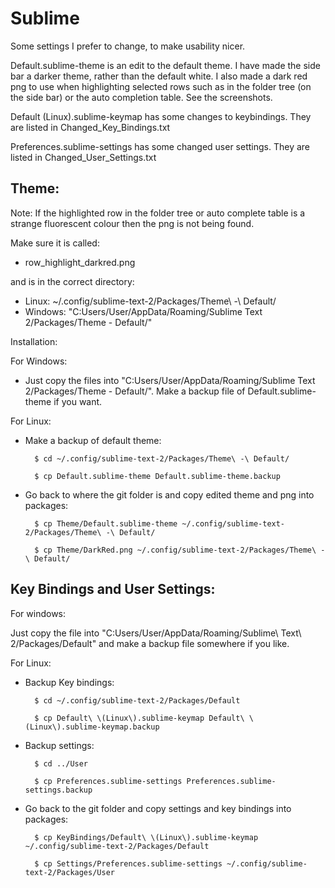 Sublime
=======

Some settings I prefer to change, to make usability nicer.

Default.sublime-theme is an edit to the default theme. I have made the side bar a darker theme,
rather than the default white. I also made a dark red png to use when highlighting selected rows
such as in the folder tree (on the side bar) or the auto completion table. See the screenshots.

Default (Linux).sublime-keymap has some changes to keybindings. They are listed
in Changed_Key_Bindings.txt

Preferences.sublime-settings has some changed user settings. They are listed in
Changed_User_Settings.txt


Theme:
--------
Note: If the highlighted row in the folder tree or auto complete table is a strange
fluorescent colour then the png is not being found.

Make sure it is called:

- row_highlight_darkred.png

and is in the correct directory:

- Linux: ~/.config/sublime-text-2/Packages/Theme\ -\ Default/
- Windows: "C:Users/User/AppData/Roaming/Sublime Text 2/Packages/Theme - Default/"


Installation:

For Windows:

- Just copy the files into "C:Users/User/AppData/Roaming/Sublime Text 2/Packages/Theme - Default/".
Make a backup file of Default.sublime-theme if you want.


For Linux:

- Make a backup of default theme:

        $ cd ~/.config/sublime-text-2/Packages/Theme\ -\ Default/

        $ cp Default.sublime-theme Default.sublime-theme.backup


- Go back to where the git folder is and copy edited theme and png into packages:

        $ cp Theme/Default.sublime-theme ~/.config/sublime-text-2/Packages/Theme\ -\ Default/

        $ cp Theme/DarkRed.png ~/.config/sublime-text-2/Packages/Theme\ -\ Default/

Key Bindings and User Settings:
--------------------------------
For windows:

Just copy the file into "C:Users/User/AppData/Roaming/Sublime\ Text\ 2/Packages/Default"
and make a backup file somewhere if you like.


For Linux:
- Backup Key bindings:

        $ cd ~/.config/sublime-text-2/Packages/Default

        $ cp Default\ \(Linux\).sublime-keymap Default\ \(Linux\).sublime-keymap.backup

- Backup settings:

        $ cd ../User

        $ cp Preferences.sublime-settings Preferences.sublime-settings.backup


- Go back to the git folder and copy settings and key bindings into packages:

        $ cp KeyBindings/Default\ \(Linux\).sublime-keymap ~/.config/sublime-text-2/Packages/Default

        $ cp Settings/Preferences.sublime-settings ~/.config/sublime-text-2/Packages/User
